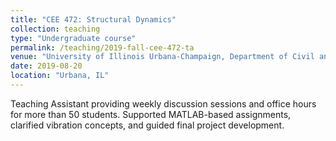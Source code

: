 ```yaml
---
title: "CEE 472: Structural Dynamics"
collection: teaching
type: "Undergraduate course"
permalink: /teaching/2019-fall-cee-472-ta
venue: "University of Illinois Urbana-Champaign, Department of Civil and Environmental Engineering"
date: 2019-08-20
location: "Urbana, IL"
---
```


Teaching Assistant providing weekly discussion sessions and office hours for more than 50 students. Supported MATLAB-based assignments, clarified vibration concepts, and guided final project development.
